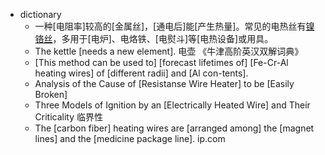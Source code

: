 - dictionary 
    - 一种[电阻率]较高的[金属丝]，[通电后]能[产生热量]。常见的电热丝有[镍铬丝](((nbCWb7N1w)))，多用于[电炉]、电烙铁、[电熨斗]等[电热设备]或用具。
    - The kettle [needs a new element]. 电壶 《牛津高阶英汉双解词典》
    - [This method can be used to] [forecast lifetimes of] [Fe-Cr-Al heating wires] of [different radii] and [Al con-tents].
    - Analysis of the Cause of [Resistanse Wire Heater] to be [Easily Broken]
    - Three Models of Ignition by an [Electrically Heated Wire] and Their Criticality 临界性
    - The [carbon fiber] heating wires are [arranged among] the [magnet lines] and the [medicine package line]. ip.com
